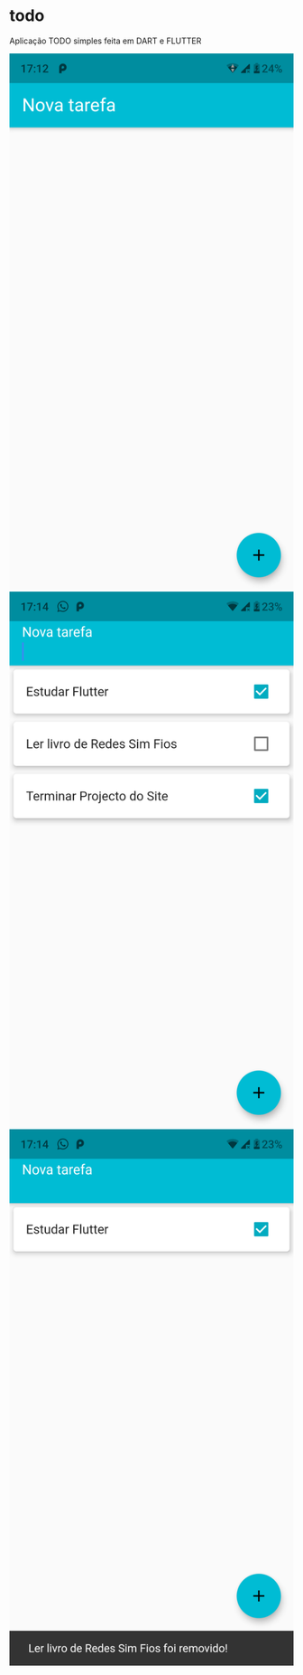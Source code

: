 # todo

Aplicação TODO simples feita em DART e FLUTTER

![GitHub Logo](/screenshots/Screenshot_20200711-171220.png)
![GitHub Logo](/screenshots/Screenshot_20200711-171429.png)
![GitHub Logo](/screenshots/Screenshot_20200711-171448.png)
